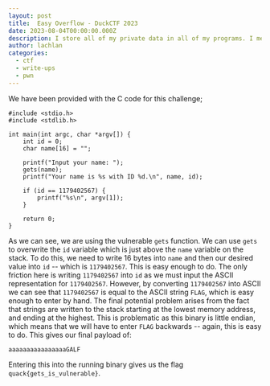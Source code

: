 ```yaml
---
layout: post
title:  Easy Overflow - DuckCTF 2023
date: 2023-08-04T00:00:00.000Z
description: I store all of my private data in all of my programs. I mean, why not? It is safe, right...
author:	lachlan 
categories:
  - ctf
  - write-ups
  - pwn 
---
```


We have been provided with the C code for this challenge;

```C=
#include <stdio.h>
#include <stdlib.h>

int main(int argc, char *argv[]) {
    int id = 0;
    char name[16] = "";

    printf("Input your name: ");
    gets(name);
    printf("Your name is %s with ID %d.\n", name, id);

    if (id == 1179402567) {
        printf("%s\n", argv[1]);
    }

    return 0;
}
```

As we can see, we are using the vulnerable `gets` function. We can use `gets` to overwrite the `id` variable which is just above the `name` variable on the stack. To do this, we need to write 16 bytes into `name` and then our desired value into `id` -- which is `1179402567`. This is easy enough to do. The only friction here is writing `1179402567` into `id` as we must input the ASCII representation for `1179402567`. However, by converting `1179402567` into ASCII we can see that `1179402567` is equal to the ASCII string `FLAG`, which is easy enough to enter by hand. The final potential problem arises from the fact that strings are written to the stack starting at the lowest memory address, and ending at the highest. This is problematic as this binary is little endian, which means that we will have to enter `FLAG` backwards -- again, this is easy to do. This gives our final payload of:
```
aaaaaaaaaaaaaaaaGALF
```

Entering this into the running binary gives us the flag `quack{gets_is_vulnerable}`.
